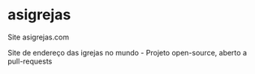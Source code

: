 # asigrejas
Site asigrejas.com

Site de endereço das igrejas no mundo - Projeto open-source, aberto a pull-requests
